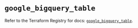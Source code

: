# `google_bigquery_table`

Refer to the Terraform Registry for docs: [`google_bigquery_table`](https://registry.terraform.io/providers/hashicorp/google/6.33.0/docs/resources/bigquery_table).
